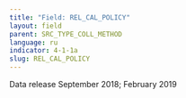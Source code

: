 ```yaml
---
title: "Field: REL_CAL_POLICY"
layout: field
parent: SRC_TYPE_COLL_METHOD
language: ru
indicator: 4-1-1a
slug: REL_CAL_POLICY
---
```

Data release
September 2018; February 2019